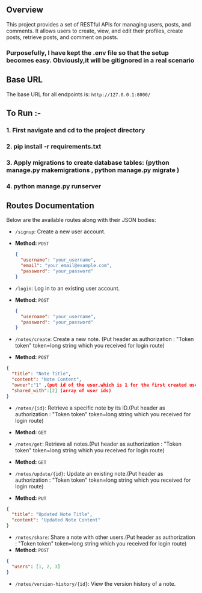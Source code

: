 ## Overview

This project provides a set of RESTful APIs for managing users, posts, and comments. It allows users to create, view, and edit their profiles, create posts, retrieve posts, and comment on posts.

### Purposefully, I have kept the .env file so that the setup becomes easy. Obviously,it will be gitignored in a real scenario

## Base URL

The base URL for all endpoints is: `http://127.0.0.1:8000/`

## To Run :-

### 1. First navigate and cd to the project directory

### 2. pip install -r requirements.txt

### 3. Apply migrations to create database tables: (python manage.py makemigrations , python manage.py migrate )

### 4. python manage.py runserver

## Routes Documentation

Below are the available routes along with their JSON bodies:

- `/signup`: Create a new user account.
- **Method:** `POST`

  ```json
  {
    "username": "your_username",
    "email": "your_email@example.com",
    "password": "your_password"
  }
  ```

- `/login`: Log in to an existing user account.
- **Method:** `POST`

  ```json
  {
    "username": "your_username",
    "password": "your_password"
  }
  ```

- `/notes/create`: Create a new note. (Put header as authorization : "Token token" token=long string which you received for login route)
- **Method:** `POST`

```json
{
  "title": "Note Title",
  "content": "Note Content",
  "owner":"1" ,(put id of the user,which is 1 for the first created user auto incremented)
  "shared_with":[2] (array of user ids)
}
```

- `/notes/{id}`: Retrieve a specific note by its ID.(Put header as authorization : "Token token" token=long string which you received for login route)
- **Method:** `GET`

- `/notes/get`: Retrieve all notes.(Put header as authorization : "Token token" token=long string which you received for login route)
- **Method:** `GET`

- `/notes/update/{id}`: Update an existing note.(Put header as authorization : "Token token" token=long string which you received for login route)
- **Method:** `PUT`

```json
{
  "title": "Updated Note Title",
  "content": "Updated Note Content"
}
```

- `/notes/share`: Share a note with other users.(Put header as authorization : "Token token" token=long string which you received for login route)
- **Method:** `POST`

```json
{
  "users": [1, 2, 3]
}
```

- `/notes/version-history/{id}`: View the version history of a note.

```

```

```

```
